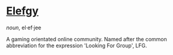 # [Elefgy](http://elefgy.com)
*noun*, el·ef·jee

A gaming orientated online community. Named after the common abbreviation for the expression 'Looking For Group', LFG.
